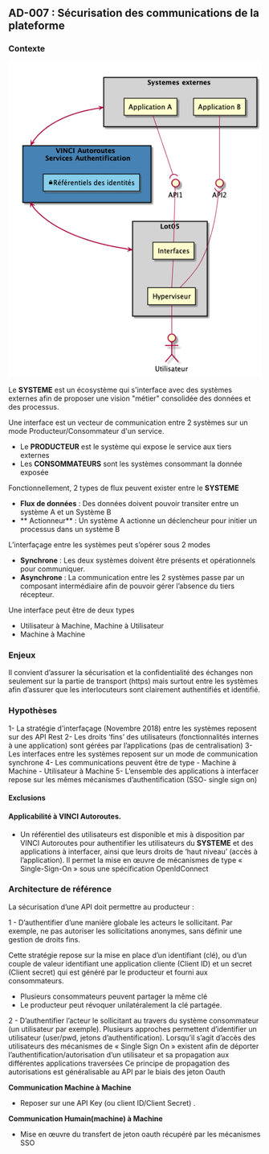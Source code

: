 ## AD-007 : Sécurisation des communications de la plateforme

### Contexte

![Image](./images/0607.ArchitectureDecisions001.png)

Le **SYSTEME** est un écosystème qui s'interface avec des systèmes externes afin de proposer une vision "métier" consolidée des données et des processus.

Une interface est un vecteur de communication entre 2 systèmes sur un mode Producteur/Consommateur d'un service.  

-   Le **PRODUCTEUR** est le système qui expose le service aux tiers externes
-   Les **CONSOMMATEURS** sont les systèmes consommant la donnée exposée

Fonctionnellement, 2 types de flux peuvent exister entre le **SYSTEME**

-   **Flux de données** : Des données doivent pouvoir transiter entre un système A et un Système B
-   ** Actionneur** : Un système A actionne un déclencheur pour initier un processus dans un système B

L’interfaçage entre les systèmes peut s’opérer sous 2 modes

-   **Synchrone** : Les deux systèmes doivent être présents et opérationnels pour communiquer. 
-   **Asynchrone** : La communication entre les 2 systèmes passe par un composant intermédiaire afin de pouvoir gérer l’absence du tiers récepteur. 

Une interface peut être de deux types 

-   Utilisateur à Machine, Machine à Utilisateur 
-   Machine à Machine 

### Enjeux

Il convient d’assurer la sécurisation et la confidentialité des échanges non seulement sur la partie de transport (https) mais surtout entre les systèmes afin d’assurer que les interlocuteurs sont clairement authentifiés et identifié.

### Hypothèses

1-   La stratégie d'interfaçage (Novembre 2018) entre les systèmes reposent sur des API Rest
2-   Les droits ‘fins’ des utilisateurs (fonctionnalités internes à une application) sont gérées par l’applications (pas de centralisation)
3-   Les interfaces entre les systèmes reposent sur un mode de communication synchrone
4-   Les communications peuvent être de type 
     - Machine à Machine
     - Utilisateur à Machine 
5-   L’ensemble des applications à interfacer repose sur les mêmes mécanismes d’authentification (SSO- single sign on)

#### Exclusions

#### Applicabilité à VINCI Autoroutes.
-   Un référentiel des utilisateurs est disponible et mis à disposition par VINCI Autoroutes pour authentifier les utilisateurs du **SYSTEME** et des applications à interfacer, ainsi que leurs droits de ‘haut niveau’ (accès à l’application). Il permet la mise en œuvre de mécanismes de type « Single-Sign-On » sous une spécification OpenIdConnect

### Architecture de référence

La sécurisation d’une API doit permettre au producteur :

1 - D’authentifier d’une manière globale les acteurs le sollicitant. Par exemple, ne pas autoriser les sollicitations anonymes, sans définir une gestion de droits fins. 

Cette stratégie repose sur la mise en place d’un identifiant (clé), ou d’un couple de valeur identifiant une application cliente (Client ID) et un secret (Client secret) qui est généré par le producteur et fourni aux consommateurs. 
  - Plusieurs consommateurs peuvent partager la même clé
  - Le producteur peut révoquer unilatéralement la clé partagée.

2 - D’authentifier l’acteur le sollicitant au travers du système consommateur (un utilisateur par exemple).  Plusieurs approches permettent d’identifier un utilisateur (user/pwd, jetons d’authentification). 
Lorsqu’il s’agit d’accès des utilisateurs des mécanismes de « Single Sign On » existent afin de déporter l’authentification/autorisation d’un utilisateur et sa propagation aux différentes applications traversées 
Ce principe de propagation des autorisations est généralisable au API par le biais des jeton Oauth

**Communication Machine à Machine**
-	 Reposer sur une API Key  (ou client ID/Client Secret) . 

**Communication Humain(machine) à Machine**
-	 Mise en œuvre du transfert de jeton oauth récupéré par les mécanismes SSO 

